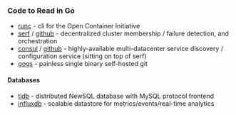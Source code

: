 ### Code to Read in Go

- [runc](https://github.com/opencontainers/runc) - cli for the Open Container Initiative
- [serf](https://www.serfdom.io/) / [github](https://github.com/hashicorp/serf) - decentralized cluster membership / 
failure detection, and orchestration
- [consul](https://www.consul.io/) / [github](https://github.com/hashicorp/consul) - highly-available multi-datacenter
service discovery / configuration service (sitting on top of serf)
- [gogs](https://gogs.io/) - painless single binary self-hosted git

#### Databases

- [tidb](https://github.com/pingcap/tidb) - distributed NewSQL database with MySQL protocol frontend
- [influxdb](https://github.com/influxdata/influxdb) - scalable datastore for metrics/events/real-time analytics

